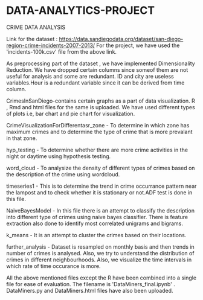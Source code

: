 # DATA-ANALYTICS-PROJECT
CRIME DATA ANALYSIS

Link for the dataset : https://data.sandiegodata.org/dataset/san-diego-region-crime-incidents-2007-2013/
For the project, we have used the 'incidents-100k.csv' file from the above link.


As preprocessing part of the dataset , we have implemented Dimensionality Reduction. We have dropped certain columns since someof them are not useful for analysis and some are redundant. ID and city are useless variables.Hour is a redundant variable since it can be derived from time column.

CrimesInSanDiego-contains certain graphs as a part of data visualization. R , Rmd and html files for the same is uploaded. We have used different types of plots i.e, bar chart and pie chart for visualization.

CrimeVisualizationForDifferentasr_zone - To determine in which zone has maximum crimes and to determine the type of crime that is more prevalant in that zone.

hyp_testing - To determine whether there are more crime activities in the night or daytime using hypothesis testing.

word_cloud - To analysize the density of different types of crimes based on the description of the crime using wordcloud.

timeseries1 - This is to determine the trend in crime occurrance pattern near the lampost and to check whether it is stationary or not.ADF test is done in this file.

NaiveBayesModel - In this file there is an attempt to classify the description into different type of crimes using naive bayes classifier. There is feature extraction also  done to identify most correlated unigrams and bigrams.

k_means - It is an attempt to cluster the crimes based on their locations.

further_analysis - Dataset is resampled on monthly basis and then trends in number of crimes is analysed. Also, we try to understand the distribution of crimes in different neighbourhoods. Also, we visualize  the time intervals in which rate of time occurance is more.

All the above mentioned files except the R have been combined into a single file for ease of evaluation. The filename is 'DataMiners_final.ipynb' . DataMiners.py and DataMiners.html files have also been uploaded. 
